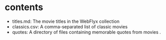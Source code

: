 # contents

- titles.md: The movie titles in the WebFlyx collection
- classics.csv: A comma-separated list of classic movies
- quotes: A directory of files containing memorable quotes from movies
.
